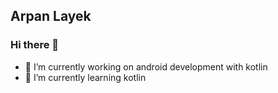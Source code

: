 
## Arpan Layek

### Hi there 👋

- 🔭 I’m currently working on android development with kotlin 
- 🌱 I’m currently learning kotlin
